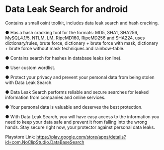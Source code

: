 # Data Leak Search for android
Contains a small osint toolkit, includes data leak search and hash cracking.

● Has a hash cracking tool for the formats: MD5, SHA1, SHA256, MySQL4.1/5, NTLM, LM, RipeMD160, RipeMD256 and SHA224, uses dictionary/rules, brute force, dictionary + brute force with mask, dictionary + brute force without mask techniques and rainbow-table.

● Contains search for hashes in database leaks (online).

● User custom wordlist.

● Protect your privacy and prevent your personal data from being stolen with Data Leak Search.

● Data Leak Search performs reliable and secure searches for leaked information from companies and online services.

● Your personal data is valuable and deserves the best protection.

● With Data Leak Search, you will have easy access to the information you need to keep your data safe and prevent it from falling into the wrong hands. Stay secure right now, your protector against personal data leaks.

Playstore Link: https://play.google.com/store/apps/details?id=com.NoClipStudio.DataBaseSearch
